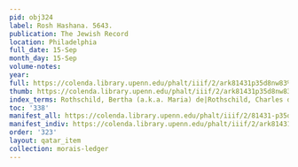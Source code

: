 ```yaml
---
pid: obj324
label: Rosh Hashana. 5643.
publication: The Jewish Record
location: Philadelphia
full_date: 15-Sep
month_day: 15-Sep
volume-notes:
year:
full: https://colenda.library.upenn.edu/phalt/iiif/2/ark81431p35d8nw83%2FSHA256E-s7291881--14eaabc46af845040c1bd01809fbb09c38706a55f8c55680988df6bf018e46f9.jpeg/full/3500,/0/default.jpg
thumb: https://colenda.library.upenn.edu/phalt/iiif/2/ark81431p35d8nw83%2FSHA256E-s7291881--14eaabc46af845040c1bd01809fbb09c38706a55f8c55680988df6bf018e46f9.jpeg/full/!200,200/0/default.jpg
index_terms: Rothschild, Bertha (a.k.a. Maria) de|Rothschild, Charles de
toc: '338'
manifest_all: https://colenda.library.upenn.edu/phalt/iiif/2/81431-p35d8nw83/manifest
manifest_indiv: https://colenda.library.upenn.edu/phalt/iiif/2/ark81431p35d8nw83%2FSHA256E-s7291881--14eaabc46af845040c1bd01809fbb09c38706a55f8c55680988df6bf018e46f9.jpeg
order: '323'
layout: qatar_item
collection: morais-ledger
---
```

